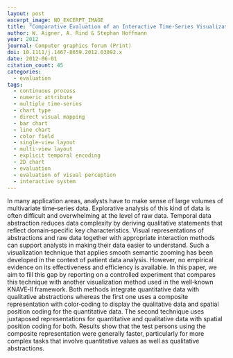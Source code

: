 ```yaml
---
layout: post
excerpt_image: NO_EXCERPT_IMAGE
title: "Comparative Evaluation of an Interactive Time‐Series Visualization that Combines Quantitative Data with Qualitative Abstractions"
author: W. Aigner, A. Rind & Stephan Hoffmann
year: 2012
journal: Computer graphics forum (Print)
doi: 10.1111/j.1467-8659.2012.03092.x
date: 2012-06-01
citation_count: 45
categories:
  - evaluation
tags:
  - continuous process
  - numeric attribute
  - multiple time-series
  - chart type
  - direct visual mapping
  - bar chart
  - line chart
  - color field
  - single-view layout
  - multi-view layout
  - explicit temporal encoding
  - 2D chart
  - evaluation
  - evaluation of visual perception
  - interactive system
---
```

In many application areas, analysts have to make sense of large volumes of multivariate time‐series data. Explorative analysis of this kind of data is often difficult and overwhelming at the level of raw data. Temporal data abstraction reduces data complexity by deriving qualitative statements that reflect domain‐specific key characteristics. Visual representations of abstractions and raw data together with appropriate interaction methods can support analysts in making their data easier to understand. Such a visualization technique that applies smooth semantic zooming has been developed in the context of patient data analysis. However, no empirical evidence on its effectiveness and efficiency is available. In this paper, we aim to fill this gap by reporting on a controlled experiment that compares this technique with another visualization method used in the well‐known KNAVE‐II framework. Both methods integrate quantitative data with qualitative abstractions whereas the first one uses a composite representation with color‐coding to display the qualitative data and spatial position coding for the quantitative data. The second technique uses juxtaposed representations for quantitative and qualitative data with spatial position coding for both. Results show that the test persons using the composite representation were generally faster, particularly for more complex tasks that involve quantitative values as well as qualitative abstractions.
